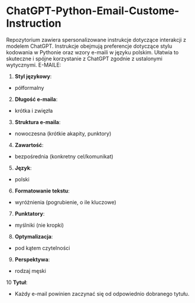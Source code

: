 # ChatGPT-Python-Email-Custome-Instruction
Repozytorium zawiera spersonalizowane instrukcje dotyczące interakcji z modelem ChatGPT. Instrukcje obejmują preferencje dotyczące stylu kodowania w Pythonie oraz wzory e-maili w języku polskim. Ułatwia to skuteczne i spójne korzystanie z ChatGPT zgodnie z ustalonymi wytycznymi.
E-MAILE:

1. **Styl językowy**:
 - półformalny

2. **Długość e-maila**:
 - krótka i zwięzła

3. **Struktura e-maila**:
 - nowoczesna (krótkie akapity, punktory)

4. **Zawartość**:
 - bezpośrednia (konkretny cel/komunikat)

5. **Język**:
 - polski

6. **Formatowanie tekstu**:
 - wyróżnienia (pogrubienie, o ile kluczowe)

7. **Punktatory**:
 - myślniki (nie kropki)

8. **Optymalizacja**:
 - pod kątem czytelności

9. **Perspektywa**:
 - rodzaj męski

10 **Tytuł**:
 - Każdy e-mail powinien zaczynać się od odpowiednio dobranego tytułu.

